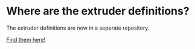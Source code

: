 # Where are the extruder definitions?

The extruder definitions are now in a seperate repository.

[Find them here!](https://github.com/lulzbot3d/CuraLE_Resources/tree/main/extruders)
